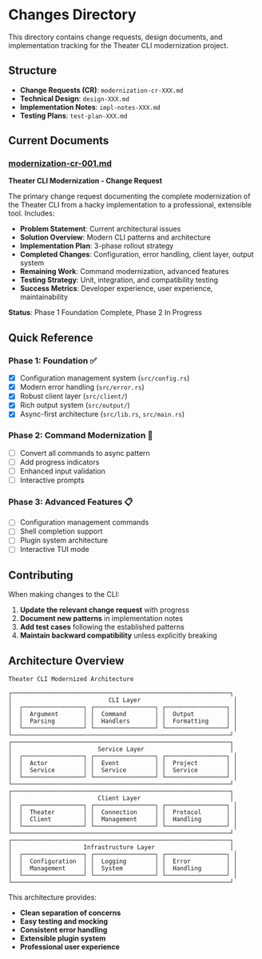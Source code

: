 # Changes Directory

This directory contains change requests, design documents, and implementation tracking for the Theater CLI modernization project.

## Structure

- **Change Requests (CR)**: `modernization-cr-XXX.md`
- **Technical Design**: `design-XXX.md`  
- **Implementation Notes**: `impl-notes-XXX.md`
- **Testing Plans**: `test-plan-XXX.md`

## Current Documents

### [modernization-cr-001.md](./modernization-cr-001.md)
**Theater CLI Modernization - Change Request**

The primary change request documenting the complete modernization of the Theater CLI from a hacky implementation to a professional, extensible tool. Includes:

- **Problem Statement**: Current architectural issues
- **Solution Overview**: Modern CLI patterns and architecture
- **Implementation Plan**: 3-phase rollout strategy
- **Completed Changes**: Configuration, error handling, client layer, output system
- **Remaining Work**: Command modernization, advanced features
- **Testing Strategy**: Unit, integration, and compatibility testing
- **Success Metrics**: Developer experience, user experience, maintainability

**Status**: Phase 1 Foundation Complete, Phase 2 In Progress

## Quick Reference

### Phase 1: Foundation ✅
- [x] Configuration management system (`src/config.rs`)
- [x] Modern error handling (`src/error.rs`)  
- [x] Robust client layer (`src/client/`)
- [x] Rich output system (`src/output/`)
- [x] Async-first architecture (`src/lib.rs`, `src/main.rs`)

### Phase 2: Command Modernization 🚧
- [ ] Convert all commands to async pattern
- [ ] Add progress indicators
- [ ] Enhanced input validation
- [ ] Interactive prompts

### Phase 3: Advanced Features 📋
- [ ] Configuration management commands
- [ ] Shell completion support
- [ ] Plugin system architecture
- [ ] Interactive TUI mode

## Contributing

When making changes to the CLI:

1. **Update the relevant change request** with progress
2. **Document new patterns** in implementation notes
3. **Add test cases** following the established patterns
4. **Maintain backward compatibility** unless explicitly breaking

## Architecture Overview

```
Theater CLI Modernized Architecture

┌─────────────────────────────────────────────────────────────┐
│                           CLI Layer                          │
│  ┌─────────────────┐ ┌─────────────────┐ ┌─────────────────┐ │
│  │  Argument       │ │  Command        │ │  Output         │ │
│  │  Parsing        │ │  Handlers       │ │  Formatting     │ │
│  └─────────────────┘ └─────────────────┘ └─────────────────┘ │
└─────────────────────────────────────────────────────────────┘
┌─────────────────────────────────────────────────────────────┐
│                        Service Layer                        │
│  ┌─────────────────┐ ┌─────────────────┐ ┌─────────────────┐ │
│  │  Actor          │ │  Event          │ │  Project        │ │
│  │  Service        │ │  Service        │ │  Service        │ │
│  └─────────────────┘ └─────────────────┘ └─────────────────┘ │
└─────────────────────────────────────────────────────────────┘
┌─────────────────────────────────────────────────────────────┐
│                        Client Layer                         │
│  ┌─────────────────┐ ┌─────────────────┐ ┌─────────────────┐ │
│  │  Theater        │ │  Connection     │ │  Protocol       │ │
│  │  Client         │ │  Management     │ │  Handling       │ │
│  └─────────────────┘ └─────────────────┘ └─────────────────┘ │
└─────────────────────────────────────────────────────────────┘
┌─────────────────────────────────────────────────────────────┐
│                    Infrastructure Layer                     │
│  ┌─────────────────┐ ┌─────────────────┐ ┌─────────────────┐ │
│  │  Configuration  │ │  Logging        │ │  Error          │ │
│  │  Management     │ │  System         │ │  Handling       │ │
│  └─────────────────┘ └─────────────────┘ └─────────────────┘ │
└─────────────────────────────────────────────────────────────┘
```

This architecture provides:
- **Clean separation of concerns**
- **Easy testing and mocking**
- **Consistent error handling**
- **Extensible plugin system**
- **Professional user experience**
